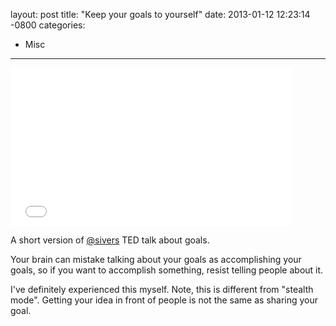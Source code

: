 layout: post
title:  "Keep your goals to yourself"
date:   2013-01-12 12:23:14 -0800
categories:
  - Misc
---

<iframe class="embedly-embed" src="//cdn.embedly.com/widgets/media.html?src=https%3A%2F%2Fplayer.vimeo.com%2Fvideo%2F55495626&url=https%3A%2F%2Fvimeo.com%2F55495626&image=http%3A%2F%2Fi.vimeocdn.com%2Fvideo%2F452721248_1280.jpg&key=d815972c91e546edb5d2d02e509f8b1c&type=text%2Fhtml&schema=vimeo" width="450" height="253" scrolling="no" frameborder="0" allowfullscreen></iframe>

A short version of [@sivers](http://twitter.com/sivers) TED talk about goals.

Your brain can mistake talking about your goals as accomplishing your goals, so if you want to accomplish something, resist telling people about it.

I've definitely experienced this myself. Note, this is different from "stealth mode". Getting your idea in front of people is not the same as sharing your goal.
